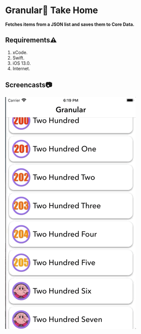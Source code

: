 # Granular🌽 Take Home
**Fetches items from a JSON list and saves them to Core Data.**

## Requirements⚠️
 1. xCode.
 2. Swift.
 3. iOS 13.0.
 4. Internet.
## Screencasts📷
![Demo](GranularGif.gif)

